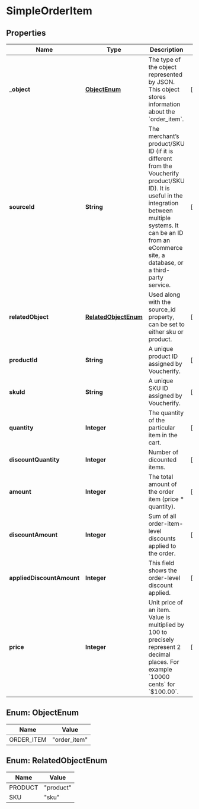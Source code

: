 

# SimpleOrderItem


## Properties

| Name | Type | Description | Notes |
|------------ | ------------- | ------------- | -------------|
|**_object** | [**ObjectEnum**](#ObjectEnum) | The type of the object represented by JSON. This object stores information about the &#x60;order_item&#x60;. |  [optional] |
|**sourceId** | **String** | The merchant’s product/SKU ID (if it is different from the Voucherify product/SKU ID). It is useful in the integration between multiple systems. It can be an ID from an eCommerce site, a database, or a third-party service. |  [optional] |
|**relatedObject** | [**RelatedObjectEnum**](#RelatedObjectEnum) | Used along with the source_id property, can be set to either sku or product. |  [optional] |
|**productId** | **String** | A unique product ID assigned by Voucherify. |  [optional] |
|**skuId** | **String** | A unique SKU ID assigned by Voucherify. |  [optional] |
|**quantity** | **Integer** | The quantity of the particular item in the cart. |  [optional] |
|**discountQuantity** | **Integer** | Number of dicounted items. |  [optional] |
|**amount** | **Integer** | The total amount of the order item (price * quantity). |  [optional] |
|**discountAmount** | **Integer** | Sum of all order-item-level discounts applied to the order. |  [optional] |
|**appliedDiscountAmount** | **Integer** | This field shows the order-level discount applied. |  [optional] |
|**price** | **Integer** | Unit price of an item. Value is multiplied by 100 to precisely represent 2 decimal places. For example &#x60;10000 cents&#x60; for &#x60;$100.00&#x60;. |  [optional] |



## Enum: ObjectEnum

| Name | Value |
|---- | -----|
| ORDER_ITEM | &quot;order_item&quot; |



## Enum: RelatedObjectEnum

| Name | Value |
|---- | -----|
| PRODUCT | &quot;product&quot; |
| SKU | &quot;sku&quot; |



